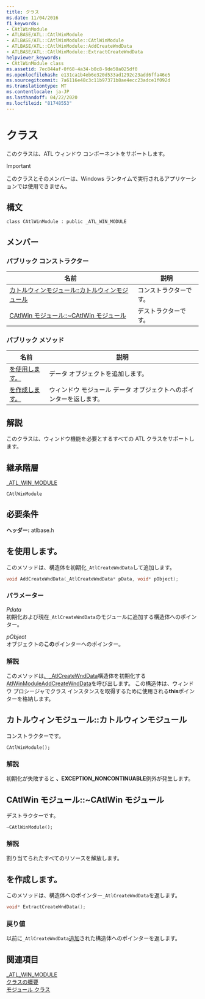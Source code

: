 ```yaml
---
title: クラス
ms.date: 11/04/2016
f1_keywords:
- CAtlWinModule
- ATLBASE/ATL::CAtlWinModule
- ATLBASE/ATL::CAtlWinModule::CAtlWinModule
- ATLBASE/ATL::CAtlWinModule::AddCreateWndData
- ATLBASE/ATL::CAtlWinModule::ExtractCreateWndData
helpviewer_keywords:
- CAtlWinModule class
ms.assetid: 7ec844af-0f68-4a34-b0c8-9de50a025df0
ms.openlocfilehash: e131ca1b4eb6e320d533ad1292c23add6ffa46e5
ms.sourcegitcommit: 7a6116e48c3c11b97371b8ae4ecc23adce1f092d
ms.translationtype: MT
ms.contentlocale: ja-JP
ms.lasthandoff: 04/22/2020
ms.locfileid: "81748553"
---
```

# <a name="catlwinmodule-class"></a>クラス

このクラスは、ATL ウィンドウ コンポーネントをサポートします。

> [!IMPORTANT]
> このクラスとそのメンバーは、Windows ランタイムで実行されるアプリケーションでは使用できません。

## <a name="syntax"></a>構文

```
class CAtlWinModule : public _ATL_WIN_MODULE
```

## <a name="members"></a>メンバー

### <a name="public-constructors"></a>パブリック コンストラクター

|名前|説明|
|----------|-----------------|
|[カトルウィンモジュール::カトルウィンモジュール](#catlwinmodule)|コンストラクターです。|
|[CAtlWin モジュール::~CAtlWin モジュール](#dtor)|デストラクターです。|

### <a name="public-methods"></a>パブリック メソッド

|名前|説明|
|----------|-----------------|
|[を使用します。](#addcreatewnddata)|データ オブジェクトを追加します。|
|[を作成します。](#extractcreatewnddata)|ウィンドウ モジュール データ オブジェクトへのポインターを返します。|

## <a name="remarks"></a>解説

このクラスは、ウィンドウ機能を必要とするすべての ATL クラスをサポートします。

## <a name="inheritance-hierarchy"></a>継承階層

[_ATL_WIN_MODULE](atl-typedefs.md#_atl_win_module)

`CAtlWinModule`

## <a name="requirements"></a>必要条件

**ヘッダー:** atlbase.h

## <a name="catlwinmoduleaddcreatewnddata"></a><a name="addcreatewnddata"></a>を使用します。

このメソッドは、構造体を初期化`_AtlCreateWndData`して追加します。

```cpp
void AddCreateWndData(_AtlCreateWndData* pData, void* pObject);
```

### <a name="parameters"></a>パラメーター

*Pdata*<br/>
初期化および現在`_AtlCreateWndData`のモジュールに追加する構造体へのポインター。

*pObject*<br/>
オブジェクトの**この**ポインターへのポインター。

### <a name="remarks"></a>解説

このメソッドは[、_AtlCreateWndData](../../atl/reference/atlcreatewnddata-structure.md)構造体を初期化する[AtlWinModuleAddCreateWndData](winmodule-global-functions.md#atlwinmoduleaddcreatewnddata)を呼び出します。 この構造体は、ウィンドウ プロシージャでクラス インスタンスを取得するために使用される**this**ポインターを格納します。

## <a name="catlwinmodulecatlwinmodule"></a><a name="catlwinmodule"></a>カトルウィンモジュール::カトルウィンモジュール

コンストラクターです。

```
CAtlWinModule();
```

### <a name="remarks"></a>解説

初期化が失敗すると **、EXCEPTION_NONCONTINUABLE**例外が発生します。

## <a name="catlwinmodulecatlwinmodule"></a><a name="dtor"></a>CAtlWin モジュール::~CAtlWin モジュール

デストラクターです。

```
~CAtlWinModule();
```

### <a name="remarks"></a>解説

割り当てられたすべてのリソースを解放します。

## <a name="catlwinmoduleextractcreatewnddata"></a><a name="extractcreatewnddata"></a>を作成します。

このメソッドは、構造体へのポインター`_AtlCreateWndData`を返します。

```cpp
void* ExtractCreateWndData();
```

### <a name="return-value"></a>戻り値

以前に`_AtlCreateWndData`[追加](#addcreatewnddata)された構造体へのポインターを返します。

## <a name="see-also"></a>関連項目

[_ATL_WIN_MODULE](atl-typedefs.md#_atl_win_module)<br/>
[クラスの概要](../../atl/atl-class-overview.md)<br/>
[モジュール クラス](../../atl/atl-module-classes.md)
